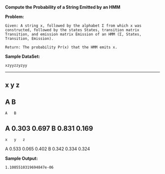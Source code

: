 **Compute the Probability of a String Emitted by an HMM**

**Problem:**
	
	Given: A string x, followed by the alphabet Σ from which x was constructed, followed by the states States, transition matrix Transition, and emission matrix Emission of an HMM (Σ, States, Transition, Emission).
	
	Return: The probability Pr(x) that the HMM emits x.
	
**Sample DataSet:**
	
	xzyyzzyzyy
--------
x   y   z
--------
A   B
--------
    A   B
A   0.303   0.697 
B   0.831   0.169 
--------
    x   y   z
A   0.533   0.065   0.402 
B   0.342   0.334   0.324

**Sample Output:**
	
	1.1005510319694847e-06
